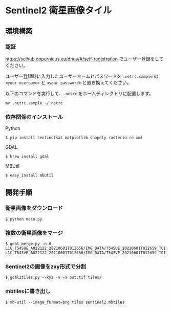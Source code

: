 # Sentinel2 衛星画像タイル


## 環境構築

### 認証

https://scihub.copernicus.eu/dhus/#/self-registration でユーザー登録をしてください。

ユーザー登録時に入力したユーザーネームとパスワードを `.netrc.sample` の `<your username>` と `<your password>` と置き換えてください。

以下のコマンドを実行して、`.netrc` をホームディレクトリに配置します。

```
mv .netrc.sample ~/.netrc
```

### 依存関係のインストール

Python 

```
$ pip install sentinelsat matplotlib shapely rasterio re xml
```

GDAL

```
$ brew install gdal
```

MBUtil
```
$ easy_install mbutil
```

## 開発手順

### 衛星画像をダウンロード

```
$ python main.py
```

### 複数の衛星画像をマージ

```
$ gdal_merge.py -n 0 L1C_T54SUE_A022122_20210601T012656/IMG_DATA/T54SUE_20210601T012659_TCI.jp2 L1C_T54SVE_A022122_20210601T012656/IMG_DATA/T54SVE_20210601T012659_TCI.jp2
```

### Sentinel2の画像をzxy形式で分割

```
$ gdal2tiles.py --xyz -v -x out.tif tiles/
```

### mbtilesに書き出し

```
$ mb-util --image_format=png tiles sentinel2.mbtiles
```
